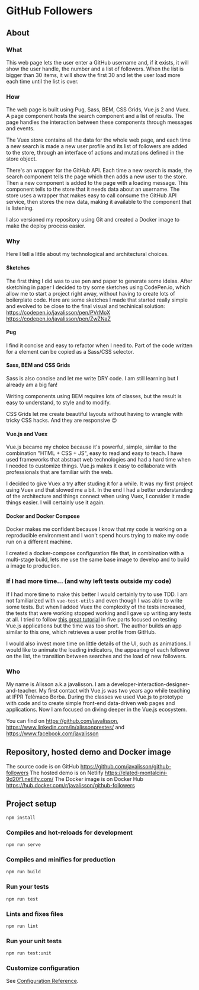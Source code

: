 # GitHub Followers

## About

### What 

This web page lets the user enter a GitHub username and, if it exists, it will show the user handle, the number and a list of followers. When the list is bigger than 30 items, it will show the first 30 and let the user load more each time until the list is over.

### How

The web page is built using Pug, Sass, BEM, CSS Grids, Vue.js 2 and Vuex. A page component hosts the search component and a list of results. The page handles the interaction between these components through messages and events. 

The Vuex store contains all the data for the whole web page, and each time a new search is made a new user profile and its list of followers are added to the store, through an interface of actions and mutations defined in the store object.

There's an wrapper for the GitHub API. Each time a new search is made, the search component tells the page which then adds a new user to the store. Then a new component is added to the page with a loading message. This component tells to the store that it needs data about an username. The store uses a wrapper that makes easy to call consume the GitHub API service, then stores the new data, making it available to the component that is listening.

I also versioned my repository using Git and created a Docker image to make the deploy process easier.

### Why

Here I tell a little about my technological and architectural choices.

#### Sketches

The first thing I did was to use pen and paper to generate some ideias. After sketching in paper I decided to try some sketches using CodePen.io, which allow me to start a project right away, without having to create lots of boilerplate code. Here are some sketches I made that started really simple and evolved to be close to the final visual and techinical solution: https://codepen.io/javalisson/pen/PVrMoX https://codepen.io/javalisson/pen/ZwZNaZ 

#### Pug

I find it concise and easy to refactor when I need to. Part of the code written for a element can be copied as a Sass/CSS selector.

#### Sass, BEM and CSS Grids

Sass is also concise and let me write DRY code. I am still learning but I already am a big fan!

Writing components using BEM requires lots of classes, but the result is easy to understand, to style and to modify.

CSS Grids let me create beautiful layouts without having to wrangle with tricky CSS hacks. And they are responsive :wink:

#### Vue.js and Vuex

Vue.js became my choice because it's powerful, simple, similar to the combination "HTML + CSS + JS", easy to read and easy to teach. I have used frameworks that abstract web technologies and had a hard time when I needed to customize things. Vue.js makes it easy to collaborate with professionals that are familiar with the web.

I decided to give Vuex a try after studing it for a while. It was my first project using Vuex and that slowed me a bit. In the end I had a better understanding of the architecture and things connect when using Vuex, I consider it made things easier. I will certainly use it again.

#### Docker and Docker Compose

Docker makes me confident because I know that my code is working on a reproducible environment and I won't spend hours trying to make my code run on a different machine.

I created a docker-compose configuration file that, in combination with a multi-stage build, lets me use the same base image to develop and to build a image to production. 

### If I had more time... (and why left tests outside my code)

If I had more time to make this better I would certainly try to use TDD. I am not familiarized with `vue-test-utils` and even though I was able to write some tests. But when I added Vuex the complexity of the tests increased, the tests that were working stopped working and I gave up writing any tests at all. I tried to follow [this great tutorial](https://medium.com/magnetis-backstage/working-an-application-in-vue-js-with-tdd-an-extensive-guide-for-people-who-have-time-part-1-3be791dafa2b) in five parts focused on testing Vue.js applications but the time was too short. The author builds an app similar to this one, which retrieves a user profile from GitHub.

I would also invest more time on little details of the UI, such as animations. I would like to animate the loading indicators, the appearing of each follower on the list, the transition between searches and the load of new followers. 

### Who

My name is Alisson a.k.a javalisson. I am a developer-interaction-designer-and-teacher. My first contact with Vue.js was two years ago while teaching at IFPR Telêmaco Borba. During the classes we used Vue.js to prototype with code and to create simple front-end data-driven web pages and applications. Now I am focused on diving deeper in the Vue.js ecosystem.

You can find on https://github.com/javalisson, https://www.linkedin.com/in/alissonprestes/ and https://www.facebook.com/javalisson

## Repository, hosted demo and Docker image

The source code is on GitHub https://github.com/javalisson/github-followers
The hosted demo is on Netlify https://elated-montalcini-9d20f1.netlify.com/
The Docker image is on Docker Hub https://hub.docker.com/r/javalisson/github-followers

## Project setup
```
npm install
```

### Compiles and hot-reloads for development
```
npm run serve
```

### Compiles and minifies for production
```
npm run build
```

### Run your tests
```
npm run test
```

### Lints and fixes files
```
npm run lint
```

### Run your unit tests
```
npm run test:unit
```

### Customize configuration
See [Configuration Reference](https://cli.vuejs.org/config/).
